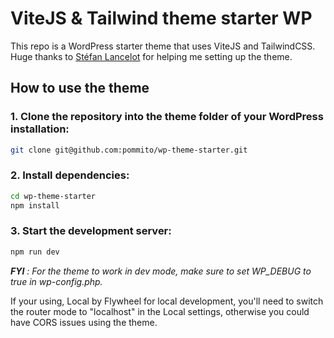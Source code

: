 # ViteJS & Tailwind theme starter WP

This repo is a WordPress starter theme that uses ViteJS and TailwindCSS. Huge thanks to [Stéfan Lancelot](https://github.com/stfnlnc) for helping me setting up the theme.

## How to use the theme

### 1. Clone the repository into the theme folder of your WordPress installation:
   ```bash
   git clone git@github.com:pommito/wp-theme-starter.git
   ```

### 2. Install dependencies:
   ```bash
   cd wp-theme-starter
   npm install
   ```

### 3. Start the development server:
   ```bash
   npm run dev
   ```

***FYI** : For the theme to work in dev mode, make sure to set WP_DEBUG to true in wp-config.php.*

If your using, Local by Flywheel for local development, you'll need to switch the router mode to "localhost" in the Local settings, otherwise you could have CORS issues using the theme.
